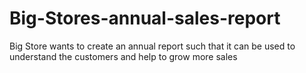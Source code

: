 # Big-Stores-annual-sales-report

Big Store wants to create an annual report such that it can be used to understand the customers and help to grow more sales
